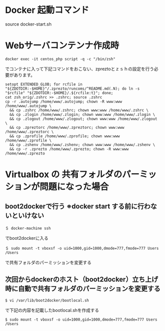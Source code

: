 # Docker 起動コマンド
source docker-start.sh

# Webサーバコンテンナ作成時
```
docker exec -it centos_php script -q -c "/bin/zsh" 
```
でコンテナに入って下記コマンドをおこない、zpreztoとｚｓｈの設定を行う必要があります。
```
setopt EXTENDED_GLOB; for rcfile in "${ZDOTDIR:-$HOME}"/.zprezto/runcoms/^README.md(.N); do ln -s "$rcfile" "${ZDOTDIR:-$HOME}/.${rcfile:t}"; done;
cat zsh_orig/.zshrc >> .zshrc; source .zshrc
cp -r .autojump /home/www/.autojump; chown -R www:www /home/www/.autojump \
  && cp .zshrc /home/www/.zshrc; chown www:www /home/www/.zshrc \
  && cp .zlogin /home/www/.zlogin; chown www:www /home/www/.zlogin \
  && cp .zlogout /home/www/.zlogout; chown www:www /home/www/.zlogout \
  && cp .zpreztorc /home/www/.zpreztorc; chown www:www /home/www/.zpreztorc \
  && cp .zprofile /home/www/.zprofile; chown www:www /home/www/.zprofile \
  && cp .zshenv /home/www/.zshenv; chown www:www /home/www/.zshenv \
  && cp -r .zprezto /home/www/.zprezto; chown -R www:www /home/www/.zprezto
```


# Virtualbox の 共有フォルダのパーミッションが問題になった場合

## boot2dockerで行う ※docker start する前に行わないといけない
```
＄ docker-machine ssh
```
でboot2dockerに入る

```
＄ sudo mount -t vboxsf -o uid=1000,gid=1000,dmode=777,fmode=777 Users /Users
```
で共有フォルダのパーミッションを変更する

## 次回からdockerのホスト（boot2docker）立ち上げ時に自動で共有フォルダのパーミッションを変更する
```
$ vi /var/lib/boot2docker/bootlocal.sh
```
で下記の内容を記載したbootlocal.shを作成する
```
$ sudo mount -t vboxsf -o uid=1000,gid=1000,dmode=777,fmode=777 Users /Users
```
